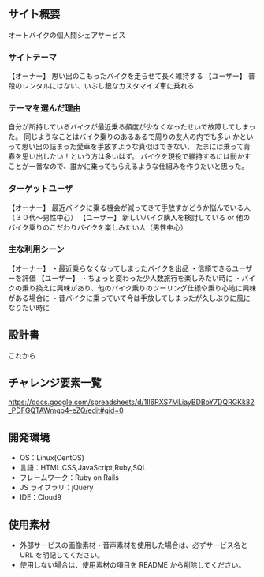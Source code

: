# <Beloved Bikes>

## サイト概要

オートバイクの個人間シェアサービス

### サイトテーマ

【オーナー】
思い出のこもったバイクを走らせて長く維持する
【ユーザー】
普段のレンタルにはない、いぶし銀なカスタマイズ車に乗れる

### テーマを選んだ理由

自分が所持しているバイクが最近乗る頻度が少なくなったせいで故障してしまった。
同じようなことはバイク乗りのあるあるで周りの友人の内でも多い
かといって思い出の詰まった愛車を手放すような真似はできない、
たまには乗って青春を思い出したい！という方は多いはず。
バイクを現役で維持するには動かすことが一番なので、誰かに乗ってもらえるような仕組みを作りたいと思った。

### ターゲットユーザ

【オーナー】
最近バイクに乗る機会が減ってきて手放すかどうか悩んでいる人（３０代〜男性中心）
【ユーザー】
新しいバイク購入を検討している or 他のバイク乗りのこだわりバイクを楽しみたい人（男性中心）

### 主な利用シーン

【オーナー】
・最近乗らなくなってしまったバイクを出品
・信頼できるユーザーを評価
【ユーザー】
・ちょっと変わった少人数旅行を楽しみたい時に
・バイクの乗り換えに興味があり、他のバイク乗りのツーリング仕様や乗り心地に興味がある場合に
・昔バイクに乗っていて今は手放してしまったが久しぶりに風になりたい時に

## 設計書

これから

## チャレンジ要素一覧

https://docs.google.com/spreadsheets/d/1Il6RXS7MLiayBDBoY7DQRGKk82_PDFGQTAWmgp4-eZQ/edit#gid=0

## 開発環境

- OS：Linux(CentOS)
- 言語：HTML,CSS,JavaScript,Ruby,SQL
- フレームワーク：Ruby on Rails
- JS ライブラリ：jQuery
- IDE：Cloud9

## 使用素材

- 外部サービスの画像素材・音声素材を使用した場合は、必ずサービス名と URL を明記してください。
- 使用しない場合は、使用素材の項目を README から削除してください。
